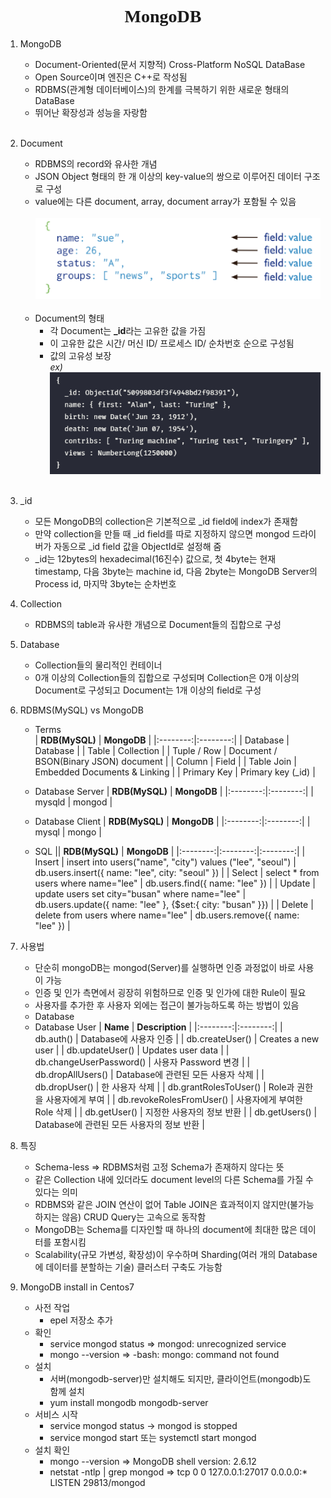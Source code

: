 <p><h1 align="center" style="font-family: Georgia, 'Times New Roman', serif">MongoDB</h1></p>

1. MongoDB
   * Document-Oriented(문서 지향적) Cross-Platform NoSQL DataBase
   * Open Source이며 엔진은 C++로 작성됨
   * RDBMS(관계형 데이터베이스)의 한계를 극복하기 위한 새로운 형태의 DataBase
   * 뛰어난 확장성과 성능을 자랑함  
    <br>
2. Document
   * RDBMS의 record와 유사한 개념
   * JSON Object 형태의 한 개 이상의 key-value의 쌍으로 이루어진 데이터 구조로 구성
   * value에는 다른 document, array, document array가 포함될 수 있음  
       <br>
       <center><img src="../images/mongodb/mongodb_document.PNG"></center>  
       <br>  
   * Document의 형태
      * 각 Document는 **_id**라는 고유한 값을 가짐
      * 이 고유한 값은 시간/ 머신 ID/ 프로세스 ID/ 순차번호 순으로 구성됨
      * 값의 고유성 보장  
        *ex)* 
        <br>
        <center><img src="../images/mongodb/document_form.PNG"></center>  
        <br>  
3. _id
   * 모든 MongoDB의 collection은 기본적으로 _id field에 index가 존재함
   * 만약 collection을 만들 때 _id field를 따로 지정하지 않으면 mongod 드라이버가 자동으로 _id field 값을 ObjectId로 설정해 줌
   * _id는 12bytes의 hexadecimal(16진수) 값으로, 첫 4byte는 현재 timestamp, 다음 3byte는 machine id, 다음 2byte는 MongoDB Server의 Process id, 마지막 3byte는 순차번호

4. Collection 
    * RDBMS의 table과 유사한 개념으로 Document들의 집합으로 구성

5. Database
    * Collection들의 물리적인 컨테이너
    * 0개 이상의 Collection들의 집합으로 구성되며 Collection은 0개 이상의 Document로 구성되고 Document는 1개 이상의 field로 구성

6. RDBMS(MySQL) vs MongoDB
    * Terms  
        | **RDB(MySQL)** | **MongoDB** |
        |:--------:|:--------:|
        | Database | Database |
        | Table | Collection |
        | Tuple / Row | Document / BSON(Binary JSON) document |
        | Column | Field |
        | Table Join | Embedded Documents & Linking |
        | Primary Key | Primary key (_id) |

    * Database Server
        | **RDB(MySQL)** | **MongoDB** |
        |:--------:|:--------:|
        | mysqld | mongod |

    * Database Client
        | **RDB(MySQL)** | **MongoDB** |
        |:--------:|:--------:|
        | mysql | mongo |

    * SQL
        || **RDB(MySQL)** | **MongoDB** |
        |:--------:|:--------:|:--------:|
        | Insert | insert into users("name", "city") values ("lee", "seoul") | db.users.insert({ name: "lee", city: "seoul" }) |
        | Select | select * from users where name="lee" | db.users.find({ name: "lee" }) |
        | Update | update users set city="busan" where name="lee" | db.users.update({ name: "lee" }, {$set:{ city: "busan" }}) |
        | Delete | delete from users where name="lee" | db.users.remove({ name: "lee" }) |

7. 사용법
    * 단순히 mongoDB는 mongod(Server)를 실행하면 인증 과정없이 바로 사용이 가능
    * 인증 및 인가 측면에서 굉장히 위험하므로 인증 및 인가에 대한 Rule이 필요
    * 사용자를 추가한 후 사용자 외에는 접근이 불가능하도록 하는 방법이 있음
    * Database
    * Database User
        | **Name** | **Description** |
        |:--------:|:--------:|
        | db.auth() | Database에 사용자 인증 |
        | db.createUser() | Creates a new user |
        | db.updateUser() | Updates user data |
        | db.changeUserPassword() | 사용자 Password 변경 |
        | db.dropAllUsers() | Database에 관련된 모든 사용자 삭제 |
        | db.dropUser() | 한 사용자 삭제 |
        | db.grantRolesToUser() | Role과 권한을 사용자에게 부여 |
        | db.revokeRolesFromUser() | 사용자에게 부여한 Role 삭제 |
        | db.getUser() | 지정한 사용자의 정보 반환 |
        | db.getUsers() | Database에 관련된 모든 사용자의 정보 반환 |


8. 특징
    * Schema-less => RDBMS처럼 고정 Schema가 존재하지 않다는 뜻
    * 같은 Collection 내에 있더라도 document level의 다른 Schema를 가질 수 있다는 의미
    * RDBMS와 같은 JOIN 연산이 없어 Table JOIN은 효과적이지 않지만(불가능하지는 않음) CRUD Query는 고속으로 동작함
    * MongoDB는 Schema를 디자인할 때 하나의 document에 최대한 많은 데이터를 포함시킴
    * Scalability(규모 가변성, 확장성)이 우수하며 Sharding(여러 개의 Database에 데이터를 분할하는 기술) 클러스터 구축도 가능함

9.  MongoDB install in Centos7
    * 사전 작업
        * epel 저장소 추가
    * 확인
        * service mongod status => mongod: unrecognized service
        * mongo --version => -bash: mongo: command not found
    * 설치
        * 서버(mongodb-server)만 설치해도 되지만, 클라이언트(mongodb)도 함께 설치
        * yum install mongodb mongodb-server
    * 서비스 시작
        * service mongod status -> mongod is stopped
        * service mongod start 또는 systemctl start mongod
    * 설치 확인
        * mongo --version => MongoDB shell version: 2.6.12
        * netstat -ntlp | grep mongod => tcp        0      0 127.0.0.1:27017             0.0.0.0:*                   LISTEN      29813/mongod